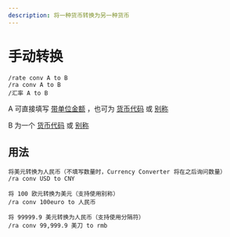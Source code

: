 ```yaml
---
description: 将一种货币转换为另一种货币
---
```


# 手动转换

```
/rate conv A to B
/ra conv A to B
/汇率 A to B
```

A 可直接填写 [带单位金额](../glossary/amount-with-unit.md) ，也可为 [货币代码](../glossary/currency-code.md) 或 [别称](../glossary/alias.md)

B 为一个 [货币代码](../glossary/currency-code.md) 或 [别称](../glossary/alias.md)

## 用法

```
将美元转换为人民币（不填写数量时，Currency Converter 将在之后询问数量）
/ra conv USD to CNY

将 100 欧元转换为美元（支持使用别称）
/ra conv 100euro to 人民币

将 99999.9 美元转换为人民币（支持使用分隔符）
/ra conv 99,999.9 美刀 to rmb
```

